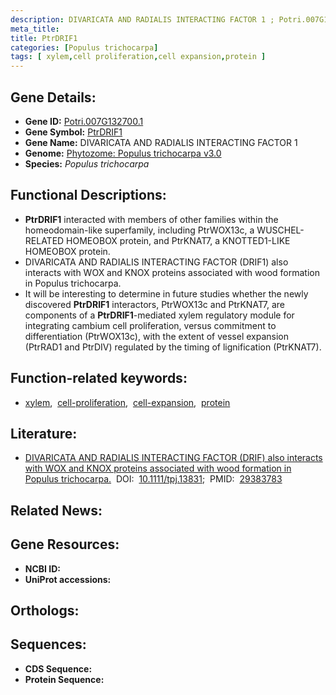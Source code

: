 ```yaml
---
description: DIVARICATA AND RADIALIS INTERACTING FACTOR 1 ; Potri.007G132700.1 ; Populus trichocarpa
meta_title:
title: PtrDRIF1
categories: [Populus trichocarpa]
tags: [ xylem,cell proliferation,cell expansion,protein ]
---
```


## Gene Details:
- **Gene ID:** [Potri.007G132700.1]()
- **Gene Symbol:** <u>PtrDRIF1</u>
- **Gene Name:** DIVARICATA AND RADIALIS INTERACTING FACTOR 1
- **Genome:** [Phytozome: Populus trichocarpa v3.0]()
- **Species:** *Populus trichocarpa*

## Functional Descriptions:
   - **PtrDRIF1** interacted with members of other families within the homeodomain-like superfamily, including PtrWOX13c, a WUSCHEL-RELATED HOMEOBOX protein, and PtrKNAT7, a KNOTTED1-LIKE HOMEOBOX protein.
   - DIVARICATA AND RADIALIS INTERACTING FACTOR (DRIF1) also interacts with WOX and KNOX proteins associated with wood formation in Populus trichocarpa.
   - It will be interesting to determine in future studies whether the newly discovered **PtrDRIF1** interactors, PtrWOX13c and PtrKNAT7, are components of a **PtrDRIF1**-mediated xylem regulatory module for integrating cambium cell proliferation, versus commitment to differentiation (PtrWOX13c), with the extent of vessel expansion (PtrRAD1 and PtrDIV) regulated by the timing of lignification (PtrKNAT7).

## Function-related keywords:
   - [xylem](/tags/xylem/),&nbsp;&nbsp;[cell-proliferation](/tags/cell-proliferation/),&nbsp;&nbsp;[cell-expansion](/tags/cell-expansion/),&nbsp;&nbsp;[protein](/tags/protein/)

## Literature:
   - [DIVARICATA AND RADIALIS INTERACTING FACTOR (DRIF) also interacts with WOX and KNOX proteins associated with wood formation in Populus trichocarpa.](https://doi.org/10.1111/tpj.13831)&nbsp;&nbsp;DOI:&nbsp;&nbsp;[10.1111/tpj.13831](https://doi.org/10.1111/tpj.13831);&nbsp;&nbsp;PMID:&nbsp;&nbsp;[29383783](https://pubmed.ncbi.nlm.nih.gov/29383783/)

## Related News:

## Gene Resources:
- **NCBI ID:**  [](https://www.ncbi.nlm.nih.gov/gene/?term=)
- **UniProt accessions:**  [](https://www.uniprot.org/uniprotkb//entry)

## Orthologs:

## Sequences:
- **CDS Sequence:**
- **Protein Sequence:**
